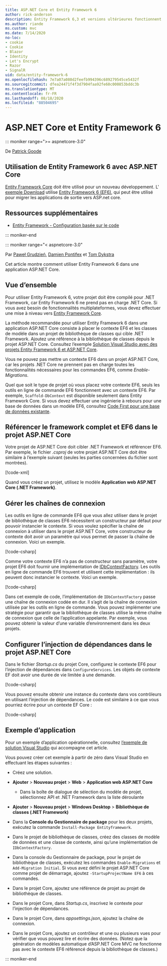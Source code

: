 ```yaml
---
title: ASP.NET Core et Entity Framework 6
author: rick-anderson
description: Entity Framework 6,3 et versions ultérieures fonctionnent avec ASP.NET Core 3,1 et versions ultérieures.
ms.author: riande
ms.custom: mvc
ms.date: 7/14/2020
no-loc:
- cookie
- Cookie
- Blazor
- Identity
- Let's Encrypt
- Razor
- SignalR
uid: data/entity-framework-6
ms.openlocfilehash: 7e7a07a080d2feefb994396c689279545ce5432f
ms.sourcegitcommit: dfea24471f4f3d7904faa92fe60c000853bddc3b
ms.translationtype: MT
ms.contentlocale: fr-FR
ms.lasthandoff: 08/18/2020
ms.locfileid: "88504695"
---
```

# <a name="aspnet-core-and-entity-framework-6"></a>ASP.NET Core et Entity Framework 6
::: moniker range=">= aspnetcore-3.0"

De [Patrick Goode](https://github.com/attrib75)

## <a name="using-entity-framework-6-with-aspnet-core"></a>Utilisation de Entity Framework 6 avec ASP.NET Core

[Entity Framework Core](/ef/) doit être utilisé pour un nouveau développement. L' [exemple Download](https://github.com/dotnet/AspNetCore.Docs/tree/master/aspnetcore/data/entity-framework-6/3.xsample) utilise [Entity Framework 6 (EF6)](/ef/ef6), qui peut être utilisé pour migrer les applications de sortie vers ASP.net core.

## <a name="additional-resources"></a>Ressources supplémentaires

* [Entity Framework - Configuration basée sur le code](/ef/ef6/fundamentals/configuring/code-based)

::: moniker-end

::: moniker range="< aspnetcore-3.0"

Par [Paweł Grudzień](https://github.com/pgrudzien12), [Damien Pontifex](https://github.com/DamienPontifex) et [Tom Dykstra](https://github.com/tdykstra)

Cet article montre comment utiliser Entity Framework 6 dans une application ASP.NET Core.    

## <a name="overview"></a>Vue d’ensemble 

Pour utiliser Entity Framework 6, votre projet doit être compilé pour .NET Framework, car Entity Framework 6 ne prend pas en charge .NET Core. Si vous avez besoin de fonctionnalités multiplateformes, vous devez effectuer une mise à niveau vers [Entity Framework Core](/ef/).  

La méthode recommandée pour utiliser Entity Framework 6 dans une application ASP.NET Core consiste à placer le contexte EF6 et les classes de modèle dans un projet de bibliothèque de classes qui cible .NET Framework. Ajoutez une référence à la bibliothèque de classes depuis le projet ASP.NET Core. Consultez l’exemple [Solution Visual Studio avec des projets Entity Framework 6 et ASP.NET Core](https://github.com/dotnet/AspNetCore.Docs/tree/master/aspnetcore/data/entity-framework-6/sample/).  

Vous ne pouvez pas mettre un contexte EF6 dans un projet ASP.NET Core, car les projets .NET Core ne prennent pas en charge toutes les fonctionnalités nécessaires pour les commandes EF6, comme *Enable-Migrations*.    

Quel que soit le type de projet où vous placez votre contexte EF6, seuls les outils en ligne de commande EF6 fonctionnent avec un contexte EF6. Par exemple, `Scaffold-DbContext` est disponible seulement dans Entity Framework Core. Si vous devez effectuer une ingénierie à rebours pour une base de données dans un modèle EF6, consultez [Code First pour une base de données existante](https://msdn.microsoft.com/jj200620).  

## <a name="reference-full-framework-and-ef6-in-the-aspnet-core-project"></a>Référencer le framework complet et EF6 dans le projet ASP.NET Core 

Votre projet de ASP.NET Core doit cibler .NET Framework et référencer EF6. Par exemple, le fichier *.csproj* de votre projet ASP.NET Core doit être similaire à l’exemple suivant (seules les parties concernées du fichier sont montrées).    

[!code-xml[](entity-framework-6/sample/MVCCore/MVCCore.csproj?range=3-9&highlight=2)]   

Quand vous créez un projet, utilisez le modèle **Application web ASP.NET Core (.NET Framework)**.    

## <a name="handle-connection-strings"></a>Gérer les chaînes de connexion    

Les outils en ligne de commande EF6 que vous allez utiliser dans le projet de bibliothèque de classes EF6 nécessitent un constructeur par défaut pour pouvoir instancier le contexte. Si vous voulez spécifier la chaîne de connexion à utiliser dans le projet ASP.NET Core, votre constructeur de contexte doit avoir un paramètre qui vous permet de passer la chaîne de connexion. Voici un exemple.   

[!code-csharp[](entity-framework-6/sample/EF6/SchoolContext.cs?name=snippet_Constructor)]   

Comme votre contexte EF6 n’a pas de constructeur sans paramètre, votre projet EF6 doit fournir une implémentation de [IDbContextFactory](https://msdn.microsoft.com/library/hh506876). Les outils en ligne de commande EF6 trouvent et utilisent cette implémentation : ils peuvent donc instancier le contexte. Voici un exemple.    

[!code-csharp[](entity-framework-6/sample/EF6/SchoolContextFactory.cs?name=snippet_IDbContextFactory)]  

Dans cet exemple de code, l’implémentation de `IDbContextFactory` passe une chaîne de connexion codée en dur. Il s’agit de la chaîne de connexion utilisée par les outils en ligne de commande. Vous pouvez implémenter une stratégie pour garantir que la bibliothèque de classes utilise la même chaîne de connexion que celle de l’application appelante. Par exemple, vous pouvez obtenir la valeur d’une variable d’environnement dans les deux projets.   

## <a name="set-up-dependency-injection-in-the-aspnet-core-project"></a>Configurer l’injection de dépendances dans le projet ASP.NET Core  

Dans le fichier *Startup.cs* du projet Core, configurez le contexte EF6 pour l’injection de dépendances dans `ConfigureServices`. Les objets de contexte EF doit avoir une durée de vie limitée à une demande.   

[!code-csharp[](entity-framework-6/sample/MVCCore/Startup.cs?name=snippet_ConfigureServices&highlight=5)]   

Vous pouvez ensuite obtenir une instance du contexte dans vos contrôleurs en utilisant l’injection de dépendances. Le code est similaire à ce que vous pourriez écrire pour un contexte EF Core :    

[!code-csharp[](entity-framework-6/sample/MVCCore/Controllers/StudentsController.cs?name=snippet_ContextInController)]  

## <a name="sample-application"></a>Exemple d’application   

Pour un exemple d’application opérationnelle, consultez [l’exemple de solution Visual Studio](https://github.com/dotnet/AspNetCore.Docs/tree/master/aspnetcore/data/entity-framework-6/sample/) qui accompagne cet article.  

Vous pouvez créer cet exemple à partir de zéro dans Visual Studio en effectuant les étapes suivantes :    

* Créez une solution.    

* **Ajouter** > **Nouveau projet** > **Web** > **Application web ASP.NET Core**    
  * Dans la boîte de dialogue de sélection du modèle de projet, sélectionnez API et .NET Framework dans la liste déroulante 

* **Ajouter** > **Nouveau projet** > **Windows Desktop** > **Bibliothèque de classes (.NET Framework)**  

* Dans la **Console du Gestionnaire de package** pour les deux projets, exécutez la commande `Install-Package Entityframework`.    

* Dans le projet de bibliothèque de classes, créez des classes de modèle de données et une classe de contexte, ainsi qu’une implémentation de `IDbContextFactory`.    

* Dans la console du Gestionnaire de package, pour le projet de bibliothèque de classes, exécutez les commandes `Enable-Migrations` et `Add-Migration Initial`. Si vous avez défini le projet ASP.NET Core comme projet de démarrage, ajoutez `-StartupProjectName EF6` à ces commandes. 

* Dans le projet Core, ajoutez une référence de projet au projet de bibliothèque de classes.    

* Dans le projet Core, dans *Startup.cs*, inscrivez le contexte pour l’injection de dépendances.    

* Dans le projet Core, dans *appsettings.json*, ajoutez la chaîne de connexion.    

* Dans le projet Core, ajoutez un contrôleur et une ou plusieurs vues pour vérifier que vous pouvez lire et écrire des données. (Notez que la génération de modèles automatique d’ASP.NET Core MVC ne fonctionne pas avec le contexte EF6 référencé depuis la bibliothèque de classes.)

::: moniker-end
